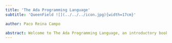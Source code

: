```yaml
---
title: 'The Ada Programming Language'
subtitle: 'QueenField ![](../../../icon.jpg){width=17cm}'

author: Paco Reina Campo

abstract: Welcome to The Ada Programming Language, an introductory book about Ada. The Ada programming language helps you write faster, more reliable software. High-level ergonomics and low-level control are often at odds in programming language design; Ada challenges that conflict. Through balancing powerful technical capacity and a great developer experience, Ada gives you the option to control low-level details (such as memory usage) without all the hassle traditionally associated with such control.
---
```

